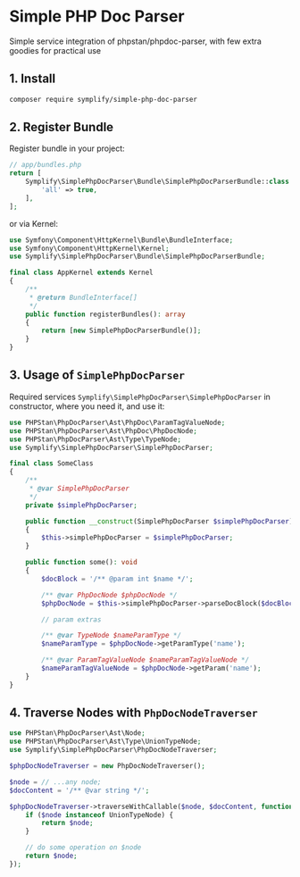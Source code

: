 # Simple PHP Doc Parser

Simple service integration of phpstan/phpdoc-parser, with few extra goodies for practical use

## 1. Install

```bash
composer require symplify/simple-php-doc-parser
```

## 2. Register Bundle

Register bundle in your project:

```php
// app/bundles.php
return [
    Symplify\SimplePhpDocParser\Bundle\SimplePhpDocParserBundle::class => [
        'all' => true,
    ],
];
```

or via Kernel:

```php
use Symfony\Component\HttpKernel\Bundle\BundleInterface;
use Symfony\Component\HttpKernel\Kernel;
use Symplify\SimplePhpDocParser\Bundle\SimplePhpDocParserBundle;

final class AppKernel extends Kernel
{
    /**
     * @return BundleInterface[]
     */
    public function registerBundles(): array
    {
        return [new SimplePhpDocParserBundle()];
    }
}
```

## 3. Usage of `SimplePhpDocParser`

Required services `Symplify\SimplePhpDocParser\SimplePhpDocParser` in constructor, where you need it, and use it:

```php
use PHPStan\PhpDocParser\Ast\PhpDoc\ParamTagValueNode;
use PHPStan\PhpDocParser\Ast\PhpDoc\PhpDocNode;
use PHPStan\PhpDocParser\Ast\Type\TypeNode;
use Symplify\SimplePhpDocParser\SimplePhpDocParser;

final class SomeClass
{
    /**
     * @var SimplePhpDocParser
     */
    private $simplePhpDocParser;

    public function __construct(SimplePhpDocParser $simplePhpDocParser)
    {
        $this->simplePhpDocParser = $simplePhpDocParser;
    }

    public function some(): void
    {
        $docBlock = '/** @param int $name */';

        /** @var PhpDocNode $phpDocNode */
        $phpDocNode = $this->simplePhpDocParser->parseDocBlock($docBlock);

        // param extras

        /** @var TypeNode $nameParamType */
        $nameParamType = $phpDocNode->getParamType('name');

        /** @var ParamTagValueNode $nameParamTagValueNode */
        $nameParamTagValueNode = $phpDocNode->getParam('name');
    }
}
```

## 4. Traverse Nodes with `PhpDocNodeTraverser`

```php
use PHPStan\PhpDocParser\Ast\Node;
use PHPStan\PhpDocParser\Ast\Type\UnionTypeNode;
use Symplify\SimplePhpDocParser\PhpDocNodeTraverser;

$phpDocNodeTraverser = new PhpDocNodeTraverser();

$node = // ...any node;
$docContent = '/** @var string */';

$phpDocNodeTraverser->traverseWithCallable($node, $docContent, function (Node $node, string $docContent): Node {
    if ($node instanceof UnionTypeNode) {
        return $node;
    }

    // do some operation on $node
    return $node;
});
```
